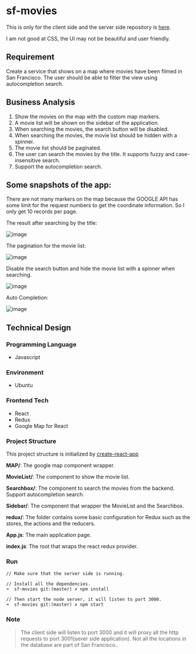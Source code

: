 # sf-movies
This is only for the client side and the server side repository is [here](https://github.com/zestxjest/sf-movies-server).

I am not good at CSS, the UI may not be beautiful and user friendly.

## Requirement
Create a service that shows on a map where movies have been filmed in San Francisco. The
user should be able to filter the view using autocompletion search.

## Business Analysis
1. Show the movies on the map with the custom map markers.
2. A movie list will be shown on the sidebar of the application.
3. When searching the movies, the search button will be disabled.
4. When searching the movies, the movie list should be hidden with a spinner.
5. The movie list should be paginated.
6. The user can search the movies by the title. It supports fuzzy and case-insensitive search.
7. Support the autocompletion search.

## Some snapshots of the app:
There are not many markers on the map because the GOOGLE API has some limit for the request numbers to get the coordinate information. So I only get 10 records per page.

The result after searching by the title:

![image](https://github.com/zestxjest/sf-movies/blob/master/snapshots/SearchByTitle.jpg?raw=true)

The pagination for the movie list:

![image](https://github.com/zestxjest/sf-movies/blob/master/snapshots/Pagination.jpg?raw=true)

Disable the search button and hide the movie list with a spinner when searching.

![image](https://github.com/zestxjest/sf-movies/blob/master/snapshots/WhenSearching.jpg?raw=true)

Auto Completion:

![image](https://github.com/zestxjest/sf-movies/blob/master/snapshots/AutoCompletion.jpg?raw=true)

## Technical Design
### Programming Language
* Javascript

### Environment
* Ubuntu

### Frontend Tech 
* React
* Redux
* Google Map for React

### Project Structure
This project structure is initialized by [create-react-app](https://github.com/facebookincubator/create-react-app)

**MAP/**: The google map component wrapper.

**MovieList/**: The component to show the movie list.

**Searchbox/**: The component to search the movies from the backend. Support autocompletion search.

**Sidebar/**: The component that wrapper the MovieList and the Searchbox.

**redux/**: The folder contains some basic configuration for Redux such as the stores, the actions and the reducers.

**App.js**: The main application page.

**index.js**: The root that wraps the react redux provider.

### Run
```
// Make sure that the server side is running.

// Install all the dependencies.
➜  sf-movies git:(master) ✗ npm install

// Then start the node server, it will listen to port 3000.
➜  sf-movies git:(master) ✗ npm start
```

### Note
> The client side will listen to port 3000 and it will proxy all the http requests to port 3001(sever side application).
> Not all the locations in the database are part of San Francisco..
